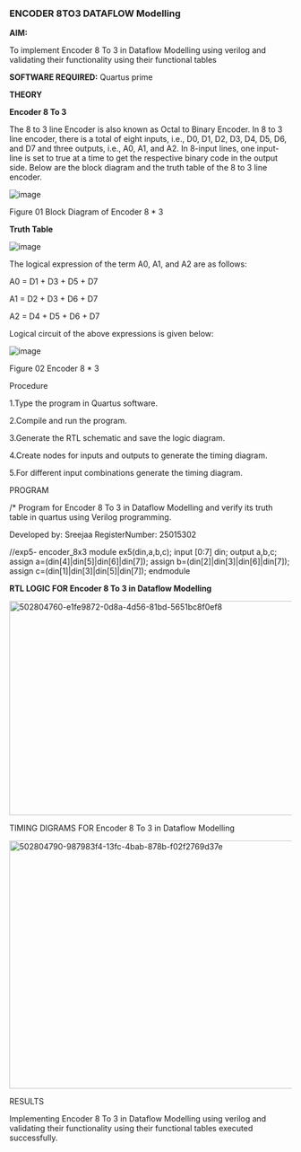 ### ENCODER 8TO3 DATAFLOW Modelling

**AIM:**

To implement  Encoder 8 To 3 in Dataflow Modelling using verilog and validating their functionality using their functional tables

**SOFTWARE REQUIRED:** Quartus prime

**THEORY**

**Encoder 8 To 3**

The 8 to 3 line Encoder is also known as Octal to Binary Encoder. In 8 to 3 line encoder, there is a total of eight inputs, i.e., D0, D1, D2, D3, D4, D5, D6, and D7 and three outputs, i.e., A0, A1, and A2. In 8-input lines, one input-line is set to true at a time to get the respective binary code in the output side. Below are the block diagram and the truth table of the 8 to 3 line encoder.

![image](https://github.com/naavaneetha/ENCODER8TO3DATAFLOW/assets/154305477/0bc242c1-eb9e-4c47-afe5-30428470efc3)

Figure 01  Block Diagram of Encoder 8 * 3

**Truth Table**

![image](https://github.com/naavaneetha/ENCODER8TO3DATAFLOW/assets/154305477/35496b14-ae6e-4cd1-9abd-d6736b576575)

The logical expression of the term A0, A1, and A2 are as follows:

A0 = D1 + D3 + D5 + D7

A1 = D2 + D3 + D6 + D7

A2 = D4 + D5 + D6 + D7

Logical circuit of the above expressions is given below:

![image](https://github.com/naavaneetha/ENCODER8TO3DATAFLOW/assets/154305477/95acaee6-c873-4c75-89eb-ef09fb158053)

Figure 02  Encoder 8 * 3

Procedure

1.Type the program in Quartus software.

2.Compile and run the program.

3.Generate the RTL schematic and save the logic diagram.

4.Create nodes for inputs and outputs to generate the timing diagram.

5.For different input combinations generate the timing diagram.

PROGRAM

/* Program for Encoder 8 To 3 in Dataflow Modelling and verify its truth table in quartus using Verilog programming. 

Developed by: Sreejaa RegisterNumber: 25015302

//exp5- encoder_8x3
module ex5(din,a,b,c);
input [0:7] din;
output a,b,c;
assign a=(din[4]|din[5]|din[6]|din[7]);
assign b=(din[2]|din[3]|din[6]|din[7]);
assign c=(din[1]|din[3]|din[5]|din[7]);
endmodule

**RTL LOGIC FOR Encoder 8 To 3 in Dataflow Modelling**

<img width="664" height="382" alt="502804760-e1fe9872-0d8a-4d56-81bd-5651bc8f0ef8" src="https://github.com/user-attachments/assets/3f00267a-a980-4ccf-b195-a9056dab0b41" />

TIMING DIGRAMS FOR Encoder 8 To 3 in Dataflow Modelling

<img width="826" height="442" alt="502804790-987983f4-13fc-4bab-878b-f02f2769d37e" src="https://github.com/user-attachments/assets/fa7c913d-ffe2-4afb-ac07-23fc881e1a35" />

RESULTS

Implementing Encoder 8 To 3 in Dataflow Modelling using verilog and validating their functionality using their functional tables executed successfully.

